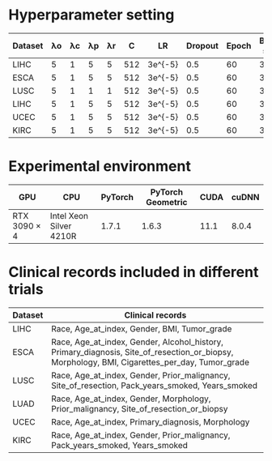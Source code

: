 # Hyperparameter setting

Dataset | λo | λc | λp | λr | C | LR        | Dropout | Epoch | Batch size  
 ---- | ----- | ------  | ----- | ------ | ----- | ------ | ----- | ------ | ----- 
LIHC    | 5           | 1             | 5             | 5             | 512  |3e^{-5}|  0.5     | 60    | 32                    
ESCA    | 5    | 1             | 5             | 5                    | 512  |3e^{-5}|  0.5     | 60    | 32                
LUSC    | 5    | 1             | 1             | 1                    | 512  |3e^{-5}|  0.5     | 60    | 32                
LIHC    | 5    | 1             | 5             | 5                    | 512  |3e^{-5}|  0.5     | 60    | 32                    
UCEC    | 5    | 1             | 5             | 5                    | 512  |3e^{-5}|  0.5     | 60    | 32                    
KIRC    | 5    | 1             | 5             | 5                    | 512  |3e^{-5}|  0.5     | 60    | 32  

# Experimental environment

GPU        | CPU                     | PyTorch | PyTorch Geometric | CUDA | cuDNN 
 ---- | ----- | ------  | ----- | ------ | ----- 
RTX 3090 × 4 | Intel Xeon Silver 4210R | 1.7.1   | 1.6.3           | 11.1 | 8.0.4 

# Clinical records included in different trials

Dataset | Clinical records      
---- | -----                          
LIHC        | Race, Age\_at\_index, Gender, BMI, Tumor\_grade                                      
ESCA        |Race, Age\_at\_index, Gender, Alcohol\_history, Primary\_diagnosis, Site\_of\_resection\_or\_biopsy, Morphology, BMI, Cigarettes\_per\_day, Tumor\_grade
LUSC        |Race, Age\_at\_index, Gender, Prior\_malignancy, Site\_of\_resection, Pack\_years\_smoked, Years\_smoked                 
LUAD        | Race, Age\_at\_index, Gender, Morphology, Prior\_malignancy, Site\_of\_resection\_or\_biopsy         
UCEC        | Race, Age\_at\_index, Primary\_diagnosis, Morphology                                                                                                     
KIRC        | Race, Age\_at\_index, Gender, Prior\_malignancy, Pack\_years\_smoked, Years\_smoked              















